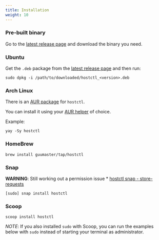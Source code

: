 ```yaml
---
title: Installation
weight: 10
---
```


### Pre-built binary

Go to the [latest release page](https://github.com/guumaster/hostctl/releases/latest) and download the binary you need.


### Ubuntu

Get the `.deb` package from the [latest release page](https://github.com/guumaster/hostctl/releases/latest) and then run:

```
sudo dpkg -i /path/to/downloaded/hostctl_<version>.deb
```


### Arch Linux

There is an [AUR package](https://aur.archlinux.org/packages/hostctl) for `hostctl`. 

You can install it using your [AUR helper](https://wiki.archlinux.org/index.php/AUR_helpers) of choice.

Example:
```
yay -Sy hostctl
```


### HomeBrew

```
brew install guumaster/tap/hostctl
```


### Snap

**WARNING**: Still working out a permission issue * [hostctl snap - store-requests](https://forum.snapcraft.io/t/plugs-system-files-for-hostctl-snap/16199/5) 

```
[sudo] snap install hostctl
```


### Scoop

```
scoop install hostctl
```

*NOTE*: If you also installed `sudo` with Scoop, you can run the examples below with `sudo` instead of starting your terminal as administrator.

